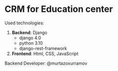 # CRM for Education center
Used technologies:
1. **Backend**: Django
    - django 4.0
    - python 3.10
    - django-rest-framework
2. **Frontend**: Html, CSS, JavaScript

Backend Developer: @murtazoxurramov
